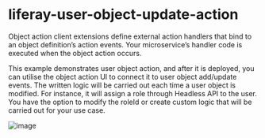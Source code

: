 # liferay-user-object-update-action

Object action client extensions define external action handlers that bind to an object definition’s action events. Your microservice’s handler code is executed when the object action occurs.

This example demonstrates user object action, and after it is deployed, you can utilise the object action UI to connect it to user object add/update events. The written logic will be carried out each time a user object is modified. For instance, it will assign a role through Headless API to the user. You have the option to modify the roleId or create custom logic that will be carried out for your use case.

![image](https://github.com/ankitsrivastava/liferay-sample-workspace/assets/1171559/ae7c5502-74de-4eb8-a091-02a01440bf0d)
